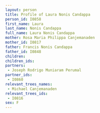 ```yaml
---
layout: person
title: Profile of Laura Nonis Candappa
person_id: I0858
first_name: Laura
last_name: Nonis Candappa
full_name: Laura Nonis Candappa
mother: Rosa Maria Philippa Canjemanaden
mother_id: I0817
father: Francis Nonis Candappa
father_id: I0848
children:
children_ids:
partners:
 - Joseph Rodrigo Muniaram Perumal
partner_ids:
 - I0860
relevant_trees_names:
 - Michael Canjemanaden
relevant_trees_ids:
 - I0816
sex: F
---
```



